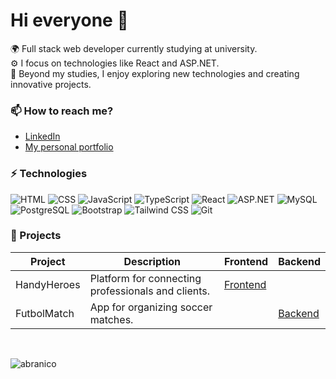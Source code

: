 # Hi everyone :wave:

🌍 Full stack web developer currently studying at university.<br>
⚙️ I focus on technologies like React and ASP.NET.<br>
💅 Beyond my studies, I enjoy exploring new technologies and creating innovative projects.<br>



### 📫 How to reach me?
- [LinkedIn](https://www.linkedin.com/in/abranico/) 
- [My personal portfolio](https://abranico.vercel.app/) 

### ⚡ Technologies

![HTML](https://img.shields.io/badge/-HTML-E34F26?style=flat-square&logo=html5&logoColor=white)
![CSS](https://img.shields.io/badge/-CSS-1572B6?style=flat-square&logo=css3&logoColor=white)
![JavaScript](https://img.shields.io/badge/-JavaScript-F7DF1E?style=flat-square&logo=javascript&logoColor=black)
![TypeScript](https://img.shields.io/badge/-TypeScript-007ACC?style=flat-square&logo=typescript&logoColor=white)
![React](https://img.shields.io/badge/-React-61DAFB?style=flat-square&logo=react&logoColor=black)
![ASP.NET](https://img.shields.io/badge/-ASP.NET-512BD4?style=flat-square&logo=dotnet&logoColor=white)
![MySQL](https://img.shields.io/badge/-MySQL-4479A1?style=flat-square&logo=mysql&logoColor=white)
![PostgreSQL](https://img.shields.io/badge/-PostgreSQL-336791?style=flat-square&logo=postgresql&logoColor=white)
![Bootstrap](https://img.shields.io/badge/-Bootstrap-7952B3?style=flat-square&logo=bootstrap&logoColor=white)
![Tailwind CSS](https://img.shields.io/badge/-TailwindCSS-38B2AC?style=flat-square&logo=tailwind-css&logoColor=white)
![Git](https://img.shields.io/badge/-Git-F05032?style=flat-square&logo=git&logoColor=white)

### 💼 Projects

| Project        | Description                                    | Frontend | Backend |
|----------------|------------------------------------------------|----------|---------|
| HandyHeroes   | Platform for connecting professionals and clients. | [Frontend](https://github.com/abranico/HandyHeroes) |  |
| FutbolMatch    | App for organizing soccer matches.            |  | [Backend](https://github.com/abranico/FutbolMatch) |





<br>
<p align="left"><img src="https://komarev.com/ghpvc/?username=abranico&label=Profile%20views&color=0e75b6&style=flat" alt="abranico"/></p>
